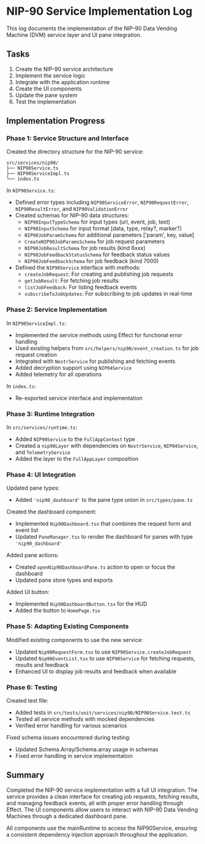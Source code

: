 # NIP-90 Service Implementation Log

This log documents the implementation of the NIP-90 Data Vending Machine (DVM) service layer and UI pane integration.

## Tasks

1. Create the NIP-90 service architecture
2. Implement the service logic
3. Integrate with the application runtime
4. Create the UI components
5. Update the pane system
6. Test the implementation

## Implementation Progress

### Phase 1: Service Structure and Interface

Created the directory structure for the NIP-90 service:

```
src/services/nip90/
├── NIP90Service.ts
├── NIP90ServiceImpl.ts
└── index.ts
```

In `NIP90Service.ts`:

- Defined error types including `NIP90ServiceError`, `NIP90RequestError`, `NIP90ResultError`, and `NIP90ValidationError`
- Created schemas for NIP-90 data structures:
  - `NIP90InputTypeSchema` for input types (url, event, job, text)
  - `NIP90InputSchema` for input format [data, type, relay?, marker?]
  - `NIP90JobParamSchema` for additional parameters ['param', key, value]
  - `CreateNIP90JobParamsSchema` for job request parameters
  - `NIP90JobResultSchema` for job results (kind 6xxx)
  - `NIP90JobFeedbackStatusSchema` for feedback status values
  - `NIP90JobFeedbackSchema` for job feedback (kind 7000)
- Defined the `NIP90Service` interface with methods:
  - `createJobRequest`: For creating and publishing job requests
  - `getJobResult`: For fetching job results
  - `listJobFeedback`: For listing feedback events
  - `subscribeToJobUpdates`: For subscribing to job updates in real-time

### Phase 2: Service Implementation

In `NIP90ServiceImpl.ts`:

- Implemented the service methods using Effect for functional error handling
- Used existing helpers from `src/helpers/nip90/event_creation.ts` for job request creation
- Integrated with `NostrService` for publishing and fetching events
- Added decryption support using `NIP04Service`
- Added telemetry for all operations

In `index.ts`:

- Re-exported service interface and implementation

### Phase 3: Runtime Integration

In `src/services/runtime.ts`:

- Added `NIP90Service` to the `FullAppContext` type
- Created a `nip90Layer` with dependencies on `NostrService`, `NIP04Service`, and `TelemetryService`
- Added the layer to the `FullAppLayer` composition

### Phase 4: UI Integration

Updated pane types:

- Added `'nip90_dashboard'` to the pane type union in `src/types/pane.ts`

Created the dashboard component:

- Implemented `Nip90Dashboard.tsx` that combines the request form and event list
- Updated `PaneManager.tsx` to render the dashboard for panes with type `'nip90_dashboard'`

Added pane actions:

- Created `openNip90DashboardPane.ts` action to open or focus the dashboard
- Updated pane store types and exports

Added UI button:

- Implemented `Nip90DashboardButton.tsx` for the HUD
- Added the button to `HomePage.tsx`

### Phase 5: Adapting Existing Components

Modified existing components to use the new service:

- Updated `Nip90RequestForm.tsx` to use `NIP90Service.createJobRequest`
- Updated `Nip90EventList.tsx` to use `NIP90Service` for fetching requests, results and feedback
- Enhanced UI to display job results and feedback when available

### Phase 6: Testing

Created test file:

- Added tests in `src/tests/unit/services/nip90/NIP90Service.test.ts`
- Tested all service methods with mocked dependencies
- Verified error handling for various scenarios

Fixed schema issues encountered during testing:

- Updated Schema.Array/Schema.array usage in schemas
- Fixed error handling in service implementation

## Summary

Completed the NIP-90 service implementation with a full UI integration. The service provides a clean interface for creating job requests, fetching results, and managing feedback events, all with proper error handling through Effect. The UI components allow users to interact with NIP-90 Data Vending Machines through a dedicated dashboard pane.

All components use the mainRuntime to access the NIP90Service, ensuring a consistent dependency injection approach throughout the application.
